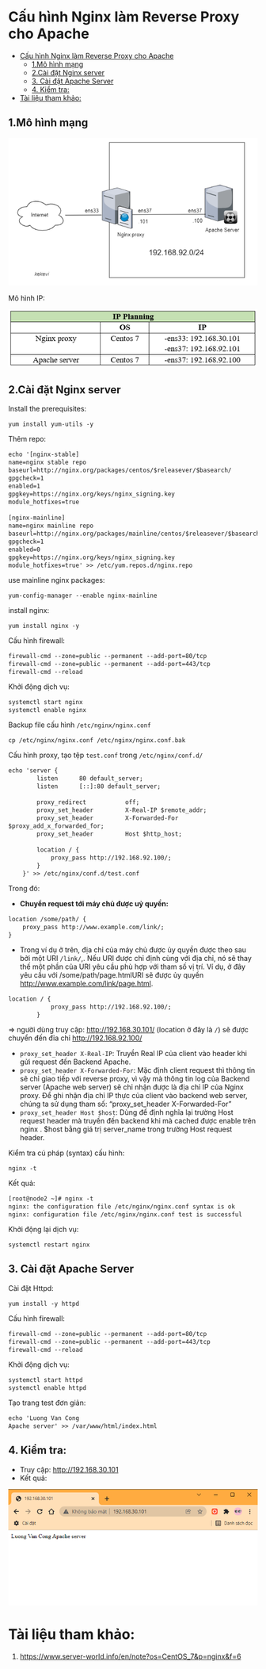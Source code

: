 # Cấu hình Nginx làm Reverse Proxy cho Apache


- [Cấu hình Nginx làm Reverse Proxy cho Apache](#cấu-hình-nginx-làm-reverse-proxy-cho-apache)
  - [1.Mô hình mạng](#1mô-hình-mạng)
  - [2.Cài đặt Nginx server](#2cài-đặt-nginx-server)
  - [3. Cài đặt Apache Server](#3-cài-đặt-apache-server)
  - [4. Kiểm tra:](#4-kiểm-tra)
- [Tài liệu tham khảo:](#tài-liệu-tham-khảo)

## 1.Mô hình mạng

![](../image/proxy-mhm.png)

Mô hình IP:

![](../image/proxy-ip.png)
## 2.Cài đặt Nginx server

Install the prerequisites:
```
yum install yum-utils -y
```
Thêm repo:

```
echo '[nginx-stable]
name=nginx stable repo
baseurl=http://nginx.org/packages/centos/$releasever/$basearch/
gpgcheck=1
enabled=1
gpgkey=https://nginx.org/keys/nginx_signing.key
module_hotfixes=true

[nginx-mainline]
name=nginx mainline repo
baseurl=http://nginx.org/packages/mainline/centos/$releasever/$basearch/
gpgcheck=1
enabled=0
gpgkey=https://nginx.org/keys/nginx_signing.key
module_hotfixes=true' >> /etc/yum.repos.d/nginx.repo
```
use mainline nginx packages:
```
yum-config-manager --enable nginx-mainline
```
install nginx:
```
yum install nginx -y
```

Cấu hình firewall:
```
firewall-cmd --zone=public --permanent --add-port=80/tcp
firewall-cmd --zone=public --permanent --add-port=443/tcp
firewall-cmd --reload
```
Khởi động dịch vụ:
```
systemctl start nginx
systemctl enable nginx
```
Backup file cấu hình `/etc/nginx/nginx.conf`
```
cp /etc/nginx/nginx.conf /etc/nginx/nginx.conf.bak
```
Cấu hình proxy, tạo tệp `test.conf` trong `/etc/nginx/conf.d/`
```
echo 'server {
        listen      80 default_server;
        listen      [::]:80 default_server;

        proxy_redirect           off;
        proxy_set_header         X-Real-IP $remote_addr;
        proxy_set_header         X-Forwarded-For $proxy_add_x_forwarded_for;
        proxy_set_header         Host $http_host;

        location / {
            proxy_pass http://192.168.92.100/;
        }
    }' >> /etc/nginx/conf.d/test.conf
```

Trong đó: 
- **Chuyển request tới máy chủ được uỷ quyền:**
```
location /some/path/ {
    proxy_pass http://www.example.com/link/;
}
```

- Trong ví dụ  ở trên, địa chỉ của máy chủ được ủy quyền được theo sau bởi một URI `/link/`,. Nếu URI được chỉ định cùng với địa chỉ, nó sẽ thay thế một phần của URI yêu cầu phù hợp với tham số vị trí. Ví dụ, ở đây yêu cầu với /some/path/page.htmlURI sẽ được ủy quyền http://www.example.com/link/page.html. 

```
location / {
            proxy_pass http://192.168.92.100/;
        }
```
=> người dùng truy cập: http://192.168.30.101/ (location ở đây là `/`) sẽ được chuyển đến đỉa chỉ http://192.168.92.100/

- `proxy_set_header X-Real-IP`: Truyền Real IP của client vào header khi gửi request đến Backend Apache.
- `proxy_set_header X-Forwarded-For`: Mặc định client request thì thông tin sẽ chỉ giao tiếp với reverse proxy, vì vậy mà thông tin log của Backend server (Apache web server) sẽ chỉ nhận được là địa chỉ IP của Nginx proxy. Để ghi nhận địa chỉ IP thực của client vào backend web server, chúng ta sử dụng tham số: “proxy_set_header X-Forwarded-For”
- `proxy_set_header Host $host`: Dùng để định nghĩa lại trường Host request header mà truyền đến backend khi mà cached được enable trên nginx . $host bằng giá trị server_name trong trường Host request header.

Kiểm tra cú pháp (syntax) cấu hình:
```
nginx -t
```
Kết quả:
```
[root@node2 ~]# nginx -t
nginx: the configuration file /etc/nginx/nginx.conf syntax is ok
nginx: configuration file /etc/nginx/nginx.conf test is successful
```
Khởi động lại dịch vụ:
```
systemctl restart nginx
```

## 3. Cài đặt Apache Server


Cài đặt Httpd:
```
yum install -y httpd
```
Cấu hình firewall:
```
firewall-cmd --zone=public --permanent --add-port=80/tcp
firewall-cmd --zone=public --permanent --add-port=443/tcp
firewall-cmd --reload
```

Khởi động dịch vụ:
```
systemctl start httpd
systemctl enable httpd
```

Tạo trang test đơn giản:
```
echo 'Luong Van Cong
Apache server' >> /var/www/html/index.html
```

## 4. Kiểm tra:
- Truy cập: http://192.168.30.101
- Kết quả:

![](../image/proxy-kq.png)


# Tài liệu tham khảo:

1. https://www.server-world.info/en/note?os=CentOS_7&p=nginx&f=6